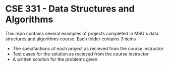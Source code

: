 # CSE 331 - Data Structures and Algorithms

This repo contains several examples of projects completed in MSU's data structures and algorithms course. 
Each folder contains 3 items 
 - The specifactions of each project as recieved from the course instructor
 - Test cases for the solution as recieved from the course instructor
 - A written solution for the problems given
